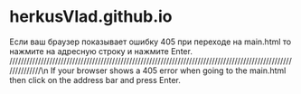 # herkusVlad.github.io
Если ваш браузер показывает ошибку 405 при переходе на main.html то нажмите на адресную строку и нажмите Enter.
//////////////////////////////////////////////////////////////////////////////////////////////////////////////\n
If your browser shows a 405 error when going to the main.html then click on the address bar and press Enter.
